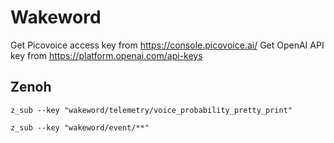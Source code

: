 # Wakeword

Get Picovoice access key from <https://console.picovoice.ai/>
Get OpenAI API key from <https://platform.openai.com/api-keys>

## Zenoh

`z_sub --key "wakeword/telemetry/voice_probability_pretty_print"`  

`z_sub --key "wakeword/event/**"`  
